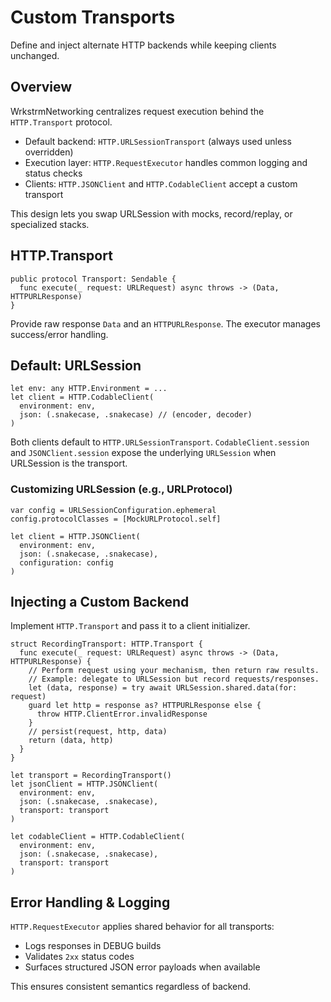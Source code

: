 # Custom Transports

Define and inject alternate HTTP backends while keeping clients unchanged.

## Overview

WrkstrmNetworking centralizes request execution behind the `HTTP.Transport` protocol.

- Default backend: `HTTP.URLSessionTransport` (always used unless overridden)
- Execution layer: `HTTP.RequestExecutor` handles common logging and status checks
- Clients: `HTTP.JSONClient` and `HTTP.CodableClient` accept a custom transport

This design lets you swap URLSession with mocks, record/replay, or specialized stacks.

## HTTP.Transport

```
public protocol Transport: Sendable {
  func execute(_ request: URLRequest) async throws -> (Data, HTTPURLResponse)
}
```

Provide raw response `Data` and an `HTTPURLResponse`. The executor manages success/error handling.

## Default: URLSession

```
let env: any HTTP.Environment = ...
let client = HTTP.CodableClient(
  environment: env,
  json: (.snakecase, .snakecase) // (encoder, decoder)
)
```

Both clients default to `HTTP.URLSessionTransport`. `CodableClient.session` and `JSONClient.session`
expose the underlying `URLSession` when URLSession is the transport.

### Customizing URLSession (e.g., URLProtocol)

```
var config = URLSessionConfiguration.ephemeral
config.protocolClasses = [MockURLProtocol.self]

let client = HTTP.JSONClient(
  environment: env,
  json: (.snakecase, .snakecase),
  configuration: config
)
```

## Injecting a Custom Backend

Implement `HTTP.Transport` and pass it to a client initializer.

```
struct RecordingTransport: HTTP.Transport {
  func execute(_ request: URLRequest) async throws -> (Data, HTTPURLResponse) {
    // Perform request using your mechanism, then return raw results.
    // Example: delegate to URLSession but record requests/responses.
    let (data, response) = try await URLSession.shared.data(for: request)
    guard let http = response as? HTTPURLResponse else {
      throw HTTP.ClientError.invalidResponse
    }
    // persist(request, http, data)
    return (data, http)
  }
}

let transport = RecordingTransport()
let jsonClient = HTTP.JSONClient(
  environment: env,
  json: (.snakecase, .snakecase),
  transport: transport
)

let codableClient = HTTP.CodableClient(
  environment: env,
  json: (.snakecase, .snakecase),
  transport: transport
)
```

## Error Handling & Logging

`HTTP.RequestExecutor` applies shared behavior for all transports:

- Logs responses in DEBUG builds
- Validates `2xx` status codes
- Surfaces structured JSON error payloads when available

This ensures consistent semantics regardless of backend.

